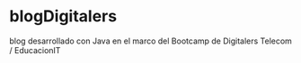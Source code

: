 # blogDigitalers

blog desarrollado con Java en el marco del Bootcamp de Digitalers Telecom / EducacionIT
